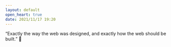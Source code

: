 ```yaml
---
layout: default
open_heart: true
date: 2021/11/17 19:20
---
```


“Exactly the way the web was designed, and exactly how the web should be built.” 🥺
